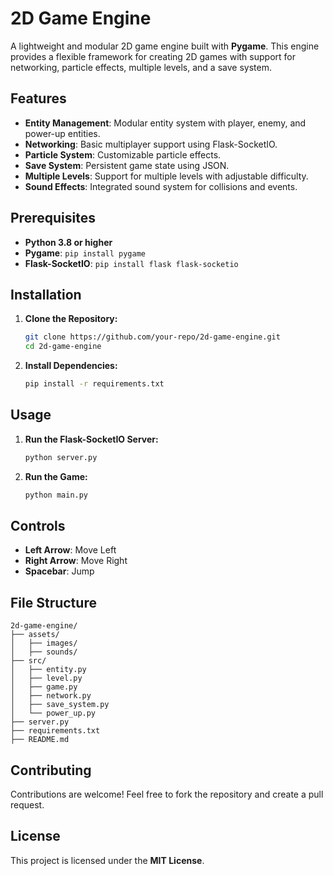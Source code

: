 # 2D Game Engine

A lightweight and modular 2D game engine built with **Pygame**. This engine provides a flexible framework for creating 2D games with support for networking, particle effects, multiple levels, and a save system.

## Features

- **Entity Management**: Modular entity system with player, enemy, and power-up entities.
- **Networking**: Basic multiplayer support using Flask-SocketIO.
- **Particle System**: Customizable particle effects.
- **Save System**: Persistent game state using JSON.
- **Multiple Levels**: Support for multiple levels with adjustable difficulty.
- **Sound Effects**: Integrated sound system for collisions and events.

## Prerequisites

- **Python 3.8 or higher**
- **Pygame**: `pip install pygame`
- **Flask-SocketIO**: `pip install flask flask-socketio`

## Installation

1. **Clone the Repository:**
   ```bash
   git clone https://github.com/your-repo/2d-game-engine.git
   cd 2d-game-engine
   ```

2. **Install Dependencies:**
   ```bash
   pip install -r requirements.txt
   ```

## Usage

1. **Run the Flask-SocketIO Server:**
   ```bash
   python server.py
   ```

2. **Run the Game:**
   ```bash
   python main.py
   ```

## Controls

- **Left Arrow**: Move Left
- **Right Arrow**: Move Right
- **Spacebar**: Jump

## File Structure

```
2d-game-engine/
├── assets/
│   ├── images/
│   ├── sounds/
├── src/
│   ├── entity.py
│   ├── level.py
│   ├── game.py
│   ├── network.py
│   ├── save_system.py
│   └── power_up.py
├── server.py
├── requirements.txt
├── README.md
```

## Contributing

Contributions are welcome! Feel free to fork the repository and create a pull request.

## License

This project is licensed under the **MIT License**.
